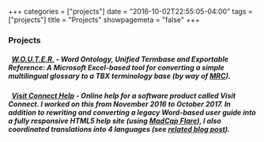 +++
categories = ["projects"]
date = "2016-10-02T22:55:05-04:00"
tags = ["projects"]
title = "Projects"
showpagemeta = "false"
+++

<section id="projects">
  <div class="container">
    <h3>Projects</h3>
    <div class="panel panel-default">
      <div class="panel-body">
      <h5>
        <i class="fa fa-github"></i>&nbsp;&nbsp;<strong><a href="https://github.com/wouter-veeken/w.o.u.t.e.r." target="_blank">W.O.U.T.E.R.</a></strong>
        - <b>W</b>ord <b>O</b>ntology, <b>U</b>nified <b>T</b>ermbase and <b>E</b>xportable <b>R</b>eference: A Microsoft Excel-based tool for converting a simple multilingual glossary to a TBX terminology base (by way of <a href="http://www.tbxconvert.gevterm.net/mrc2tbx/index.html" target="_blank">MRC</a>).
      </h5>
      <h5>
        <i class="fa fa-book"></i>&nbsp;&nbsp;<strong><a href="http://help.n200.com/visitconnect" target="_blank">Visit Connect Help</a></strong>
        - Online help for a software product called Visit Connect. I worked on this from November 2016 to October 2017. In addition to rewriting and converting a legacy Word-based user guide into a fully responsive HTML5 help site (using <a href="https://www.madcapsoftware.com/Flare" target="_blank">MadCap Flare</a>), I also coordinated translations into 4 languages (see <a href="http://wouter.tech/blog/translating-flare-without-lingo/">related blog post</a>).
      </h5>
      </div>
    </div>
  </div>
</section>
